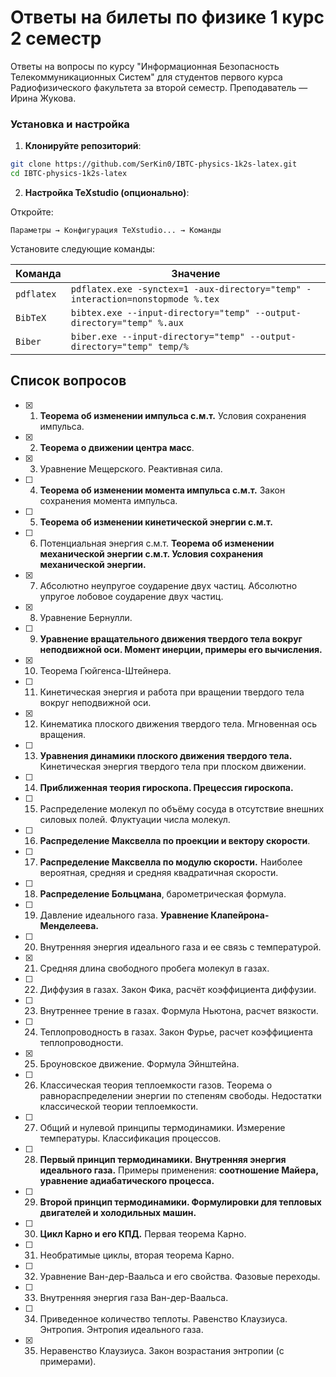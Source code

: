 # Ответы на билеты по физике 1 курс 2 семестр

Ответы на вопросы по курсу "Информационная Безопасность Телекоммуникационных Систем" для студентов первого курса Радиофизического факультета за второй семестр. Преподаватель — Ирина Жукова.

### Установка и настройка

1. **Клонируйте репозиторий**:
```bash
git clone https://github.com/SerKin0/IBTC-physics-1k2s-latex.git
cd IBTC-physics-1k2s-latex
```

2. **Настройка TeXstudio (опционально)**:

Откройте:
```
Параметры → Конфигурация TeXstudio... → Команды
```

Установите следующие команды:

| Команда    | Значение                                                                 |
|------------|--------------------------------------------------------------------------|
| `pdflatex` | `pdflatex.exe -synctex=1 -aux-directory="temp" -interaction=nonstopmode %.tex` |
| `BibTeX`   | `bibtex.exe --input-directory="temp" --output-directory="temp" %.aux`    |
| `Biber`    | `biber.exe --input-directory="temp" --output-directory="temp" temp/%`    |


## Список вопросов

- [x] 1. **Теорема об изменении импульса с.м.т.** Условия сохранения импульса.
- [x] 2. **Теорема о движении центра масс**.
- [x] 3. Уравнение Мещерского. Реактивная сила.
- [ ] 4. **Теорема об изменении момента импульса с.м.т.** Закон сохранения момента импульса.
- [ ] 5. **Теорема об изменении кинетической энергии с.м.т.**
- [ ] 6. Потенциальная энергия с.м.т. **Теорема об изменении механической энергии с.м.т. Условия сохранения механической энергии.**
- [x] 7. Абсолютно неупругое соударение двух частиц. Абсолютно упругое лобовое соударение двух частиц.
- [x] 8. Уравнение Бернулли.
- [ ] 9. **Уравнение вращательного движения твердого тела вокруг неподвижной оси. Момент инерции, примеры его вычисления.**
- [x] 10. Теорема Гюйгенса-Штейнера.
- [ ] 11. Кинетическая энергия и работа при вращении твердого тела вокруг неподвижной оси.
- [x] 12. Кинематика плоского движения твердого тела. Мгновенная ось вращения.
- [ ] 13. **Уравнения динамики плоского движения твердого тела.** Кинетическая энергия твердого тела при плоском движении.
- [ ] 14. **Приближенная теория гироскопа. Прецессия гироскопа.**
- [ ] 15. Распределение молекул по объёму сосуда в отсутствие внешних силовых полей. Флуктуации числа молекул.
- [ ] 16. **Распределение Максвелла по проекции и вектору скорости**.
- [ ] 17. **Распределение Максвелла по модулю скорости.** Наиболее вероятная, средняя и средняя квадратичная скорости.
- [ ] 18. **Распределение Больцмана**, барометрическая формула.
- [ ] 19. Давление идеального газа. **Уравнение Клапейрона-Менделеева.**
- [ ] 20. Внутренняя энергия идеального газа и ее связь с температурой.
- [x] 21. Средняя длина свободного пробега молекул в газах.
- [ ] 22. Диффузия в газах. Закон Фика, расчёт коэффициента диффузии.
- [ ] 23. Внутреннее трение в газах. Формула Ньютона, расчет вязкости.
- [ ] 24. Теплопроводность в газах. Закон Фурье, расчет коэффициента теплопроводности.
- [x] 25. Броуновское движение. Формула Эйнштейна.
- [ ] 26. Классическая теория теплоемкости газов. Теорема о равнораспределении энергии по степеням свободы. Недостатки классической теории теплоемкости.
- [ ] 27. Общий и нулевой принципы термодинамики. Измерение температуры. Классификация процессов.
- [ ] 28. **Первый принцип термодинамики.** **Внутренняя энергия идеального газа.** Примеры применения: **соотношение Майера, уравнение адиабатического процесса.**
- [ ] 29. **Второй принцип термодинамики. Формулировки для тепловых двигателей и холодильных машин.**
- [ ] 30. **Цикл Карно и его КПД.** Первая теорема Карно.
- [ ] 31. Необратимые циклы, вторая теорема Карно.
- [ ] 32. Уравнение Ван-дер-Ваальса и его свойства. Фазовые переходы.
- [ ] 33. Внутренняя энергия газа Ван-дер-Ваальса.
- [ ] 34. Приведенное количество теплоты. Равенство Клаузиуса. Энтропия. Энтропия идеального газа.
- [x] 35. Неравенство Клаузиуса. Закон возрастания энтропии (с примерами).
